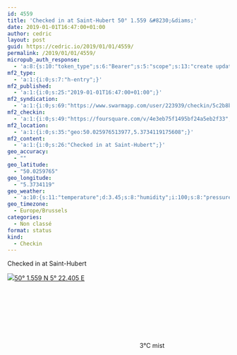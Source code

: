 ```yaml
---
id: 4559
title: 'Checked in at Saint-Hubert 50° 1.559 &#8230;&diams;'
date: 2019-01-01T16:47:00+01:00
author: cedric
layout: post
guid: https://cedric.io/2019/01/01/4559/
permalink: /2019/01/01/4559/
micropub_auth_response:
  - 'a:8:{s:10:"token_type";s:6:"Bearer";s:5:"scope";s:13:"create update";s:2:"me";s:18:"https://cedric.io/";s:9:"issued_by";s:45:"https://cedric.io/wp-json/indieauth/1.0/token";s:9:"client_id";s:27:"https://ownyourswarm.p3k.io";s:9:"issued_at";i:1542614471;s:4:"user";i:1;s:13:"last_accessed";i:1546723353;}'
mf2_type:
  - 'a:1:{i:0;s:7:"h-entry";}'
mf2_published:
  - 'a:1:{i:0;s:25:"2019-01-01T16:47:00+01:00";}'
mf2_syndication:
  - 'a:1:{i:0;s:69:"https://www.swarmapp.com/user/223939/checkin/5c2b8b74f2554e0039416aa8";}'
mf2_checkin:
  - 'a:1:{i:0;s:49:"https://foursquare.com/v/4e3eb75f1495bf24a5eb2f33";}'
mf2_location:
  - 'a:1:{i:0;s:35:"geo:50.025976513977,5.3734119175608";}'
mf2_content:
  - 'a:1:{i:0;s:26:"Checked in at Saint-Hubert";}'
geo_accuracy:
  - ""
geo_latitude:
  - "50.0259765"
geo_longitude:
  - "5.3734119"
geo_weather:
  - 'a:10:{s:11:"temperature";d:3.45;s:8:"humidity";i:100;s:8:"pressure";i:1033;s:10:"cloudiness";i:75;s:4:"wind";a:2:{s:5:"speed";d:4.6;s:6:"degree";i:300;}s:7:"summary";s:4:"mist";s:4:"icon";s:10:"wi-showers";s:10:"visibility";i:4500;s:7:"sunrise";s:25:"2019-01-05T08:36:21+01:00";s:6:"sunset";s:25:"2019-01-05T16:51:12+01:00";}'
geo_timezone:
  - Europe/Brussels
categories:
  - Non classé
format: status
kind:
  - Checkin
---
```

Checked in at Saint-Hubert

<p class="sloc-display">
  <img class="icon-location" aria-label="Location: " aria-hidden="true" src="https://cedric.io/wp-content/plugins/simple-location/location.svg" /><span class="p-location"><data class="p-latitude" value="50.025976"></data><data class="p-longitude" value="5.373412"></data><a href="https://www.openstreetmap.org/?mlat=50.0259765&mlon=5.3734119#map=13/50.0259765/5.3734119">50° 1.559 N 5° 22.405 E</a></span><br /><span aria-label="mist" title="mist" ><svg class="svg-icon svg-wi-showers" aria-hidden="true"><use xlink:href="https://cedric.io/wp-content/plugins/simple-location/weather-icons.svg#wi-showers"></use></svg></span><span class="p-temperature">3&deg;C</span>&nbsp;mist
</p>